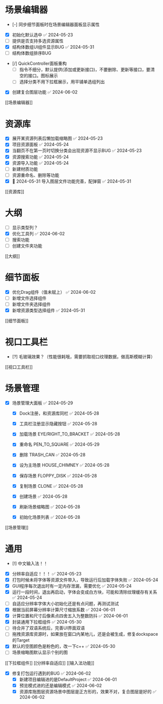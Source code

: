 # 场景编辑器

- [-] 同步细节面板时在场景编辑器面板显示属性
- [x] 初始化默认选中 ✅ 2024-05-23
- [ ] 提供是否支持多选资源属性
- [x] 结构体数组UI组件显示BUG ✅ 2024-05-31
- [ ] 结构体数组排序BUG
- [/] QuickController面板重构
  - [ ] 指令不细分，默认提供(添加或更新接口)，不要删除、更新等接口，要清空的接口。图标展示
  - [ ] 选择分类不用下拉框展示，用平铺单选组列出
- [x] 创建复合图层功能 ✅ 2024-06-02

[[场景编辑器]]

# 资源库

- [x] 展开某资源列表后懒加载缩略图 ✅ 2024-05-23
- [x] 项目资源面板 ✅ 2024-05-24
- [x] 当翻页不在第一页时切换分类会出现资源不显示BUG ✅ 2024-05-23
- [x] 资源搜索功能 ✅ 2024-05-24
- [x] 资源导入功能 ✅ 2024-05-24
- [ ] 新建材质功能
- [ ] 资源重命名、删除等功能
- [x] 📅 2024-05-31 导入图层文件功能完善，配弹窗 ✅ 2024-05-31

[[资源库]]
# 大纲

- [ ] 显示类型列？
- [x] 优化工具列 ✅ 2024-06-02
- [ ] 搜索功能
- [ ] 创建文件夹功能

[[大纲]]

# 细节面板

- [x] 优化Drag组件（值未赋上） ✅ 2024-06-02
- [ ] 新增文件选择组件
- [ ] 新增文件夹选择组件
- [x] 新增资源类型选择组件 ✅ 2024-05-31

[[细节面板]]

# 视口工具栏

- [?] 毛玻璃效果？（性能很耗哦，需要抓取视口纹理数据，做高斯模糊计算）

[[视口工具栏]]

# 场景管理

- [x] 场景管理大面板 ✅ 2024-05-29
    - [x] Dock注册，和资源库同栏 ✅ 2024-05-28
    - [x] 工具栏注册显示隐藏按钮 ✅ 2024-05-28
    - [x] 加载场景 EYE/RIGHT_TO_BRACKET ✅ 2024-05-28
    - [x] 重命名 PEN_TO_SQUARE ✅ 2024-05-29
    - [x] 删除 TRASH_CAN ✅ 2024-05-28
    - [x] 设为主场景 HOUSE_CHIMNEY ✅ 2024-05-28
    - [x] 保存场景 FLOPPY_DISK ✅ 2024-05-28
    - [x] 复制场景 CLONE ✅ 2024-05-28
    - [x] 创建场景 ✅ 2024-05-28
    - [x] 刷新场景缩略图 ✅ 2024-05-28
    - [x] 初始化场景列表 ✅ 2024-05-28


[[场景管理]]

# 通用

- [!] 中文输入法！！
- [x] 分辨率自适应！！！ ✅ 2024-05-23
- [x] 打包时候未将字体等资源文件带入，导致运行后加载字体失败 ✅ 2024-05-24
- [x] GUI程序每次退出时有一定内存泄漏，需要优化 ✅ 2024-05-24
- [x] 运行一段时间，退出再启动，字体会变成白方块，可能和清除纹理缓存有关系 ✅ 2024-05-24
- [ ] 自适应分辨率字体大小初始化还是有点问题，再测试测试
- [x] 根据当前屏幕分辨率计算尺寸缩放系数 ✅ 2024-06-01
- [x] 计算位置和尺寸后像素点四舍五入为整数防抖 ✅ 2024-06-01
- [x] 封装通用下拉框组件 ✅ 2024-05-30
- [ ] 待合并了双语系统后，完善UI界面双语
- [ ] 拖拽资源库资源时，如果放在窗口内某地儿，还是会被生成，修复dockspace的Target
- [x] 默认的空图颜色是粉色的，改一下c++ ✅ 2024-05-30
- [ ] 场景缩略图默认显示个别的图

[[下拉框组件]]
[[分辨率自适应]]
[[输入法功能]]

- [x] 修复打包运行遇到的BUG ✅ 2024-06-02
  - [x] 新建项目编辑进的是DefaultProject ✅ 2024-06-01
  - [x] 预览模式进的还是编辑模式 ✅ 2024-06-02
  - [x] 资源库拖图层资源场景中图层是正方形的，效果不对，复合图层是好的 ✅ 2024-06-02